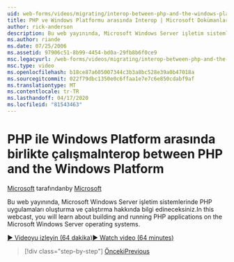 ```yaml
---
uid: web-forms/videos/migrating/interop-between-php-and-the-windows-platform
title: PHP ve Windows Platformu arasında Interop | Microsoft Dokümanlar
author: rick-anderson
description: Bu web yayınında, Microsoft Windows Server işletim sistemlerinde PHP uygulamaları oluşturma ve çalıştırma hakkında bilgi edineceksiniz.
ms.author: riande
ms.date: 07/25/2006
ms.assetid: 97906c51-8b99-4454-bd0a-29fb8b6f0ce9
msc.legacyurl: /web-forms/videos/migrating/interop-between-php-and-the-windows-platform
msc.type: video
ms.openlocfilehash: b18ce87a605007344c3b3a8bc528e39a0b47018a
ms.sourcegitcommit: 022f79dbc1350e0c6ffaa1e7e7c6e850cdabf9af
ms.translationtype: MT
ms.contentlocale: tr-TR
ms.lasthandoff: 04/17/2020
ms.locfileid: "81543463"
---
```

# <a name="interop-between-php-and-the-windows-platform"></a><span data-ttu-id="83f83-103">PHP ile Windows Platform arasında birlikte çalışma</span><span class="sxs-lookup"><span data-stu-id="83f83-103">Interop between PHP and the Windows Platform</span></span>

<span data-ttu-id="83f83-104">[Microsoft](https://github.com/microsoft) tarafından</span><span class="sxs-lookup"><span data-stu-id="83f83-104">by [Microsoft](https://github.com/microsoft)</span></span>

<span data-ttu-id="83f83-105">Bu web yayınında, Microsoft Windows Server işletim sistemlerinde PHP uygulamaları oluşturma ve çalıştırma hakkında bilgi edineceksiniz.</span><span class="sxs-lookup"><span data-stu-id="83f83-105">In this webcast, you will learn about building and running PHP applications on the Microsoft Windows Server operating systems.</span></span>

[<span data-ttu-id="83f83-106">&#9654; Videoyu izleyin (64 dakika)</span><span class="sxs-lookup"><span data-stu-id="83f83-106">&#9654; Watch video (64 minutes)</span></span>](https://channel9.msdn.com/Blogs/ASP-NET-Site-Videos/interop-between-php-and-the-windows-platform)

> [!div class="step-by-step"]
> [<span data-ttu-id="83f83-107">Önceki</span><span class="sxs-lookup"><span data-stu-id="83f83-107">Previous</span></span>](introduction-to-aspnet-for-coldfusion-developers-building-an-aspnet-application.md)
